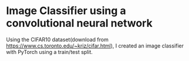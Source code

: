 # Image Classifier using a convolutional neural network

Using the CIFAR10 dataset(download from https://www.cs.toronto.edu/~kriz/cifar.html),
I created an image classifier with PyTorch using a train/test split.
